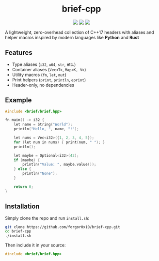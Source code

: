 <h1 align="center">brief-cpp</h1>
<p align="center">
    <img src="https://img.shields.io/badge/C%2B%2B-17-b4befe?style=for-the-badge&labelColor=1e1e2e" />
    <img src="https://img.shields.io/badge/license-MIT-a6e3a1?style=for-the-badge&labelColor=1e1e2e" />
    <img src="https://img.shields.io/github/v/tag/forgor0x10/brief-cpp?include_prereleases&style=for-the-badge&label=version&labelColor=1e1e2e&color=fab387" />
</p>

A lightweight, zero-overhead collection of C++17 headers with aliases and helper macros inspired by modern languages like **Python** and **Rust**

## Features

- Type aliases (`i32`, `u64`, `str`, etc.)
- Container aliases (`Vec<T>`, `Map<K, V>`)
- Utility macros (`fn`, `let`, `mut`)
- Print helpers (`print`, `println`, `eprint`)
- Header-only, no dependencies

## Example

```cpp
#include <brief/brief.hpp>

fn main() -> i32 {
    let name = String("World");
    println("Hello, ", name, "!");

    let nums = Vec<i32>({1, 2, 3, 4, 5});
    for (let num in nums) { print(num, " "); }
    println();

    let maybe = Optional<i32>(42);
    if (maybe) {
        println("Value: ", maybe.value());
    } else {
        println("None");
    }

    return 0;
}
```

## Installation

Simply clone the repo and run `install.sh`:

```bash
git clone https://github.com/forgor0x10/brief-cpp.git
cd brief-cpp
./install.sh
```

Then include it in your source:

```cpp
#include <brief/brief.hpp>
```
